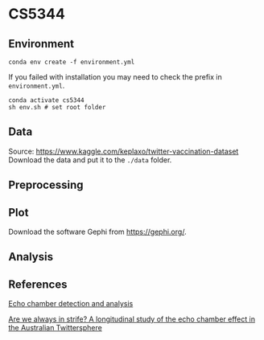 # CS5344

## Environment
```
conda env create -f environment.yml
```
If you failed with installation you may need to check the prefix in `environment.yml`.
```
conda activate cs5344
sh env.sh # set root folder
```

## Data
Source: https://www.kaggle.com/keplaxo/twitter-vaccination-dataset
Download the data and put it to the `./data` folder.

## Preprocessing

## Plot
Download the software Gephi from https://gephi.org/.

## Analysis


## References
[Echo chamber detection and analysis](https://link.springer.com/article/10.1007/s13278-021-00779-3)

[Are we always in strife? A longitudinal study of the echo chamber effect in the Australian Twittersphere](https://arxiv.org/abs/2201.09161)
